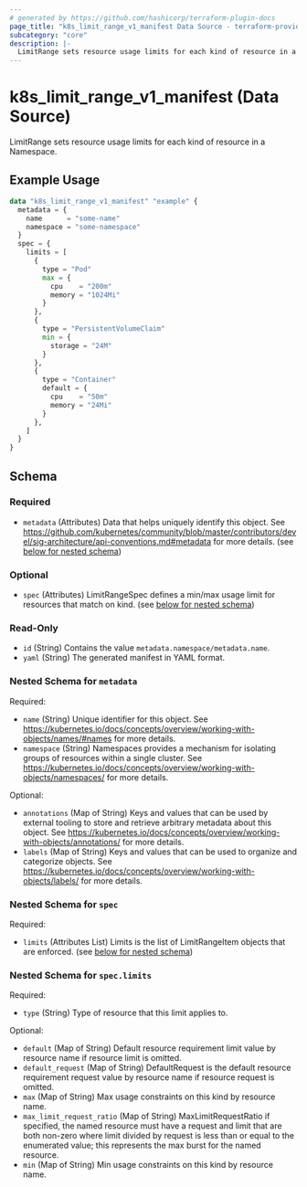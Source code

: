 ```yaml
---
# generated by https://github.com/hashicorp/terraform-plugin-docs
page_title: "k8s_limit_range_v1_manifest Data Source - terraform-provider-k8s"
subcategory: "core"
description: |-
  LimitRange sets resource usage limits for each kind of resource in a Namespace.
---
```


# k8s_limit_range_v1_manifest (Data Source)

LimitRange sets resource usage limits for each kind of resource in a Namespace.

## Example Usage

```terraform
data "k8s_limit_range_v1_manifest" "example" {
  metadata = {
    name      = "some-name"
    namespace = "some-namespace"
  }
  spec = {
    limits = [
      {
        type = "Pod"
        max = {
          cpu    = "200m"
          memory = "1024Mi"
        }
      },
      {
        type = "PersistentVolumeClaim"
        min = {
          storage = "24M"
        }
      },
      {
        type = "Container"
        default = {
          cpu    = "50m"
          memory = "24Mi"
        }
      },
    ]
  }
}
```

<!-- schema generated by tfplugindocs -->
## Schema

### Required

- `metadata` (Attributes) Data that helps uniquely identify this object. See https://github.com/kubernetes/community/blob/master/contributors/devel/sig-architecture/api-conventions.md#metadata for more details. (see [below for nested schema](#nestedatt--metadata))

### Optional

- `spec` (Attributes) LimitRangeSpec defines a min/max usage limit for resources that match on kind. (see [below for nested schema](#nestedatt--spec))

### Read-Only

- `id` (String) Contains the value `metadata.namespace/metadata.name`.
- `yaml` (String) The generated manifest in YAML format.

<a id="nestedatt--metadata"></a>
### Nested Schema for `metadata`

Required:

- `name` (String) Unique identifier for this object. See https://kubernetes.io/docs/concepts/overview/working-with-objects/names/#names for more details.
- `namespace` (String) Namespaces provides a mechanism for isolating groups of resources within a single cluster. See https://kubernetes.io/docs/concepts/overview/working-with-objects/namespaces/ for more details.

Optional:

- `annotations` (Map of String) Keys and values that can be used by external tooling to store and retrieve arbitrary metadata about this object. See https://kubernetes.io/docs/concepts/overview/working-with-objects/annotations/ for more details.
- `labels` (Map of String) Keys and values that can be used to organize and categorize objects. See https://kubernetes.io/docs/concepts/overview/working-with-objects/labels/ for more details.


<a id="nestedatt--spec"></a>
### Nested Schema for `spec`

Required:

- `limits` (Attributes List) Limits is the list of LimitRangeItem objects that are enforced. (see [below for nested schema](#nestedatt--spec--limits))

<a id="nestedatt--spec--limits"></a>
### Nested Schema for `spec.limits`

Required:

- `type` (String) Type of resource that this limit applies to.

Optional:

- `default` (Map of String) Default resource requirement limit value by resource name if resource limit is omitted.
- `default_request` (Map of String) DefaultRequest is the default resource requirement request value by resource name if resource request is omitted.
- `max` (Map of String) Max usage constraints on this kind by resource name.
- `max_limit_request_ratio` (Map of String) MaxLimitRequestRatio if specified, the named resource must have a request and limit that are both non-zero where limit divided by request is less than or equal to the enumerated value; this represents the max burst for the named resource.
- `min` (Map of String) Min usage constraints on this kind by resource name.
